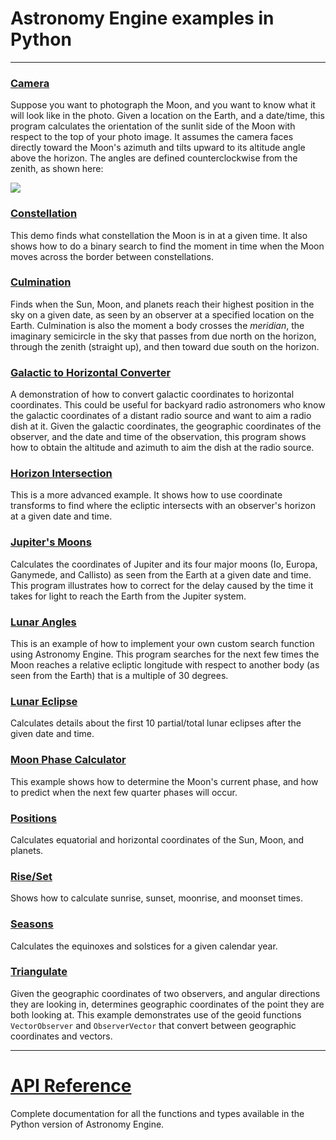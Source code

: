 # Astronomy Engine examples in Python

---

### [Camera](camera.py)
Suppose you want to photograph the Moon, and you want to know what it will look like in the photo.
Given a location on the Earth, and a date/time, this program calculates the orientation of the sunlit
side of the Moon with respect to the top of your photo image. It assumes the camera faces directly
toward the Moon's azimuth and tilts upward to its altitude angle above the horizon.
The angles are defined counterclockwise from the zenith, as shown here:

![](https://user-images.githubusercontent.com/11699954/227584171-1135ad6b-2584-4f71-a1e7-5b6ed9ccb87a.png)

### [Constellation](constellation.py)
This demo finds what constellation the Moon
is in at a given time. It also shows how to do a binary
search to find the moment in time when the Moon moves
across the border between constellations.

### [Culmination](culminate.py)
Finds when the Sun, Moon, and planets reach their highest position in the sky on a given date,
as seen by an observer at a specified location on the Earth.
Culmination is also the moment a body crosses the *meridian*, the imaginary semicircle
in the sky that passes from due north on the horizon, through the zenith (straight up),
and then toward due south on the horizon.

### [Galactic to Horizontal Converter](galactic.py)
A demonstration of how to convert galactic coordinates to horizontal coordinates.
This could be useful for backyard radio astronomers who know the galactic
coordinates of a distant radio source and want to aim a radio dish at it.
Given the galactic coordinates, the geographic coordinates of the observer,
and the date and time of the observation, this program shows how to
obtain the altitude and azimuth to aim the dish at the radio source.

### [Horizon Intersection](horizon.py)
This is a more advanced example. It shows how to use coordinate
transforms to find where the ecliptic intersects with an observer's
horizon at a given date and time.

### [Jupiter's Moons](jupiter_moons.py)
Calculates the coordinates of Jupiter and its four major moons
(Io, Europa, Ganymede, and Callisto) as seen from the Earth
at a given date and time. This program illustrates how to correct
for the delay caused by the time it takes for light to reach
the Earth from the Jupiter system.

### [Lunar Angles](lunar_angles.py)
This is an example of how to implement your own custom search function
using Astronomy Engine. This program searches for the next few times
the Moon reaches a relative ecliptic longitude with respect to another body
(as seen from the Earth) that is a multiple of 30 degrees.

### [Lunar Eclipse](lunar_eclipse.py)
Calculates details about the first 10 partial/total lunar eclipses
after the given date and time.

### [Moon Phase Calculator](moonphase.py)
This example shows how to determine the Moon's current phase,
and how to predict when the next few quarter phases will occur.

### [Positions](positions.py)
Calculates equatorial and horizontal coordinates of the Sun, Moon, and planets.

### [Rise/Set](riseset.py)
Shows how to calculate sunrise, sunset, moonrise, and moonset times.

### [Seasons](seasons.py)
Calculates the equinoxes and solstices for a given calendar year.

### [Triangulate](triangulate.py)
Given the geographic coordinates of two observers, and angular
directions they are looking in, determines geographic coordinates
of the point they are both looking at. This example demonstrates
use of the geoid functions `VectorObserver` and `ObserverVector`
that convert between geographic coordinates and vectors.

---

# [API Reference](../../source/python/)
Complete documentation for all the functions and types available
in the Python version of Astronomy Engine.
